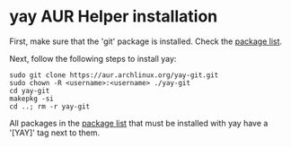 # yay AUR Helper installation

First, make sure that the 'git' package is installed. Check the [package list](https://raw.githubusercontent.com/iWas-Coder/wasymatieh/main/ArchLinux/installed_packages.txt).


Next, follow the following steps to install yay:

    sudo git clone https://aur.archlinux.org/yay-git.git
    sudo chown -R <username>:<username> ./yay-git
    cd yay-git
    makepkg -si
    cd ..; rm -r yay-git
  
All packages in the [package list](https://raw.githubusercontent.com/iWas-Coder/wasymatieh/main/ArchLinux/installed_packages.txt) that must be installed with yay have a '[YAY]' tag next to them.
